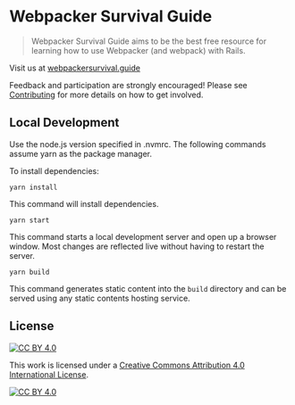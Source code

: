 # Webpacker Survival Guide

> Webpacker Survival Guide aims to be the best free resource for learning how to use Webpacker (and webpack) with Rails.

Visit us at [webpackersurvival.guide](https://www.webpackersurvival.guide)

Feedback and participation are strongly encouraged! Please see [Contributing](./CONTRIBUTING.md) for more details on how to get involved.

## Local Development

Use the node.js version specified in .nvmrc. The following commands assume yarn as the package manager.

To install dependencies:

```console
yarn install
```

This command will install dependencies.

```console
yarn start
```

This command starts a local development server and open up a browser window. Most changes are reflected live without having to restart the server.

```console
yarn build
```

This command generates static content into the `build` directory and can be served using any static contents hosting service.

## License

[![CC BY 4.0][cc-by-shield]][cc-by]

This work is licensed under a
[Creative Commons Attribution 4.0 International License][cc-by].

[![CC BY 4.0][cc-by-image]][cc-by]

[cc-by]: http://creativecommons.org/licenses/by/4.0/
[cc-by-image]: https://i.creativecommons.org/l/by/4.0/88x31.png
[cc-by-shield]: https://img.shields.io/badge/License-CC%20BY%204.0-lightgrey.svg
